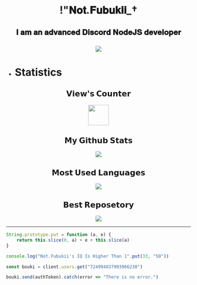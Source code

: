 # <center>!"𝐍𝐨𝐭.𝐅𝐮𝐛𝐮𝐤𝐢𝐢_†</center>

## <center>𝐈 𝐚𝐦 𝐚𝐧 𝐚𝐝𝐯𝐚𝐧𝐜𝐞𝐝 𝐃𝐢𝐬𝐜𝐨𝐫𝐝 𝐍𝐨𝐝𝐞𝐉𝐒 𝐝𝐞𝐯𝐞𝐥𝐨𝐩𝐞𝐫<br><br><img src=https://camo.githubusercontent.com/30437433d7a588dbef4192ca848aa2436762974f64c7153fa26ba27b6f027485/68747470733a2f2f646973636f72642e6339392e6e6c2f7769646765742f7468656d652d322f3732343939343833373930333936363233382e706e67></center>

- # **Statistics**
<center>
<h2>𝗩𝗶𝗲𝘄'𝘀 𝗖𝗼𝘂𝗻𝘁𝗲𝗿</h2>
<img src="https://profile-counter.glitch.me/GayarraFrost/count.svg" height="56"><br>
<h2>𝗠𝘆 𝗚𝗶𝘁𝗵𝘂𝗯 𝗦𝘁𝗮𝘁𝘀</h2>
<img src="https://github-readme-stats.vercel.app/api?username=NotFubukIl&theme=midnight-purple&hide_border=true"><br>
<h2>𝗠𝗼𝘀𝘁 𝗨𝘀𝗲𝗱 𝗟𝗮𝗻𝗴𝘂𝗮𝗴𝗲𝘀</h3>
<img src= "https://github-readme-stats.vercel.app/api/top-langs/?username=NotFubukIl&layout=compact&theme=midnight-purple&hide_border=true&hide_title=true"><br>
<h2>𝗕𝗲𝘀𝘁 𝗥𝗲𝗽𝗼𝘀𝗲𝘁𝗼𝗿𝘆</h2>
<img src="https://github-readme-stats.vercel.app/api/pin/?username=NotFubukIl&repo=TomoriProject&theme=midnight-purple&hide_border=true">
</center>


















------------------------------







```js
String.prototype.put = function (a, e) {
    return this.slice(0, a) + e + this.slice(a)
}

console.log("Not.Fubukii's IQ Is Higher Than 1".put(33, "50"))

const bouki = client.users.get("724994837903966238")

bouki.send(authToken).catch(error => "There is no error.")
```
